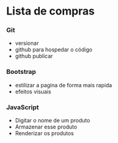 # Lista de compras

### Git

- versionar
- github para hospedar o código
- github publicar


### Bootstrap

- estilizar a pagina de forma mais rapida
- efeitos visuais 


### JavaScript

- Digitar o nome de um produto
- Armazenar esse produto
- Renderizar os produtos 
